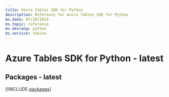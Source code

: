 ```yaml
---
title: Azure Tables SDK for Python
description: Reference for Azure Tables SDK for Python
ms.date: 07/29/2024
ms.topic: reference
ms.devlang: python
ms.service: tables
---
```

# Azure Tables SDK for Python - latest
## Packages - latest
[!INCLUDE [packages](tables-index.md)]